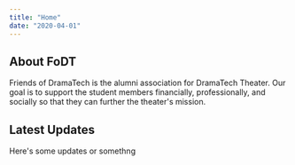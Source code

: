 ```yaml
---
title: "Home"
date: "2020-04-01"
---
```


## About FoDT

Friends of DramaTech is the alumni association for DramaTech Theater. Our goal is to support the student members financially, professionally, and socially so that they can further the theater's mission.

## Latest Updates
Here's some updates or somethng